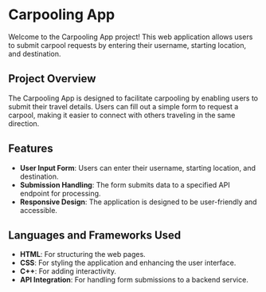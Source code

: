 # Carpooling App
Welcome to the Carpooling App project! This web application allows users to submit carpool requests by entering their username, starting location, and destination.

## Project Overview
The Carpooling App is designed to facilitate carpooling by enabling users to submit their travel details. Users can fill out a simple form to request a carpool, making it easier to connect with others traveling in the same direction.

## Features
- **User  Input Form**: Users can enter their username, starting location, and destination.
- **Submission Handling**: The form submits data to a specified API endpoint for processing.
- **Responsive Design**: The application is designed to be user-friendly and accessible.

## Languages and Frameworks Used
- **HTML**: For structuring the web pages.
- **CSS**: For styling the application and enhancing the user interface.
- **C++**: For adding interactivity.
- **API Integration**: For handling form submissions to a backend service.
